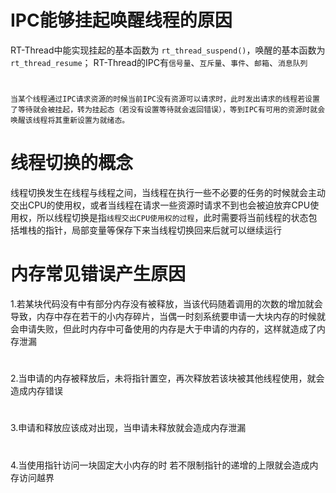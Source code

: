# IPC能够挂起唤醒线程的原因
RT-Thread中能实现挂起的基本函数为 `rt_thread_suspend()`，唤醒的基本函数为`rt_thread_resume`；
RT-Thread的IPC有`信号量`、`互斥量`、`事件`、`邮箱`、`消息队列`
#
`当某个线程通过IPC请求资源的时候当前IPC没有资源可以请求时，此时发出请求的线程若设置了等待就会被挂起，转为挂起态（若没有设置等待就会返回错误），等到IPC有可用的资源时就会唤醒该线程将其重新设置为就绪态。`
# 线程切换的概念
线程切换发生在线程与线程之间，当线程在执行一些不必要的任务的时候就会主动交出CPU的使用权，或者当线程在请求一些资源时请求不到也会被迫放弃CPU使用权，所以线程切换是指`线程交出CPU使用权的过程`，此时需要将当前线程的状态包括堆栈的指针，局部变量等保存下来当线程切换回来后就可以继续运行
#
# 内存常见错误产生原因
1.若某块代码没有中有部分内存没有被释放，当该代码随着调用的次数的增加就会导致，内存中存在若干的小内存碎片，当偶一时刻系统要申请一大块内存的时候就会申请失败，但此时内存中可备使用的内存是大于申请的内存的，这样就造成了内存泄漏
#
2.当申请的内存被释放后，未将指针置空，再次释放若该块被其他线程使用，就会造成内存错误
#
3.申请和释放应该成对出现，当申请未释放就会造成内存泄漏
#
4.当使用指针访问一块固定大小内存的时 若不限制指针的递增的上限就会造成内存访问越界

